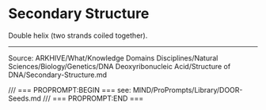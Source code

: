 # Secondary Structure

Double helix (two strands coiled together).

---
Source: ARKHIVE/What/Knowledge Domains Disciplines/Natural Sciences/Biology/Genetics/DNA Deoxyribonucleic Acid/Structure of DNA/Secondary-Structure.md

/// === PROPROMPT:BEGIN ===
see: MIND/ProPrompts/Library/DOOR-Seeds.md
/// === PROPROMPT:END ===
